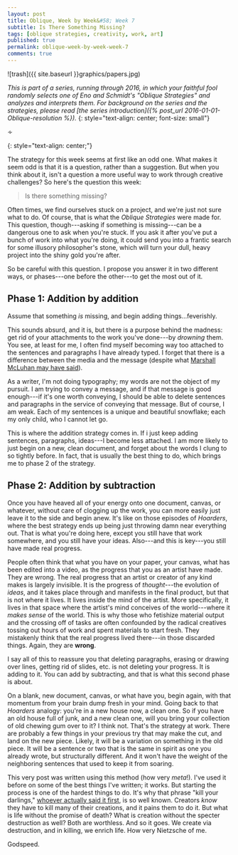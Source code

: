 ```yaml
---
layout: post
title: Oblique, Week by Week&#58; Week 7
subtitle: Is There Something Missing?
tags: [oblique strategies, creativity, work, art]
published: true
permalink: oblique-week-by-week-week-7
comments: true
---
```

![trash]({{ site.baseurl }}graphics/papers.jpg)

*This is part of a series, running through 2016, in which your faithful fool randomly selects one of Eno and Schmidt's "Oblique Strategies" and analyzes and interprets them. For background on the series and the strategies, please read [the series introduction]({% post_url 2016-01-01-Oblique-resolution %}).*
{: style="text-align: center; font-size: small"}

<p>&homtht;</p>
{: style="text-align: center;"}

The strategy for this week seems at first like an odd one. What makes it seem odd is that it is a question, rather than a suggestion. But when you think about it, isn't a question a more useful way to work through creative challenges? So here's the question this week:

>Is there something missing?

Often times, we find ourselves stuck on a project, and we're just not sure what to do. Of course, that is what the *Oblique Strategies* were made for.  This question, though---asking if something is missing---can be a dangerous one to ask when you're stuck. If you ask it after you've put a bunch of work into what you're doing, it could send you into a frantic search for some illusory philosopher's stone, which will turn your dull, heavy project into the shiny gold you're after.

So be careful with this question. I propose you answer it in two different ways, or phases---one before the other---to get the most out of it.


## Phase 1: Addition by addition

Assume that something *is* missing, and begin adding things...feverishly.

This sounds absurd, and it is, but there is a purpose behind the madness: get rid of your attachments to the work you've done---by *drowning* them. You see, at least for me, I often find myself becoming way too attached to the sentences and paragraphs I have already typed. I forget that there is a difference between the media and the message (despite what [Marshall McLuhan may have said](https://en.wikipedia.org/wiki/Marshall_McLuhan#The_Medium_Is_the_Massage:_An_Inventory_of_Effects_.281967.29)).

As a writer, I'm not doing typography; my words are not the object of my pursuit. I am trying to convey a message, and if that message is good enough---if it's one worth conveying, I should be able to delete sentences and paragraphs in the service of conveying that message. But of course, I am weak. Each of my sentences is a unique and beautiful snowflake; each my only child, who I cannot let go.

This is where the addition strategy comes in. If i just keep adding sentences, paragraphs, ideas---I become less attached. I am more likely to just begin on a new, clean document, and forget about the words I clung to so tightly before.  In fact, that is usually the best thing to do, which brings me to phase 2 of the strategy.


## Phase 2: Addition by subtraction

Once you have heaved all of your energy onto one document, canvas, or whatever, without care of clogging up the work, you can more easily just leave it to the side and begin anew. It's like on those episodes of *Hoarders*, where the best strategy ends up being just throwing damn near everything out. That is what you're doing here, except you still have that work somewhere, and you still have your ideas. Also---and this is key---you still have made real progress.

People often think that what you have on your paper, your canvas, what has been edited into a video, as the progress that you as an artist have made. They are wrong. The real progress that an artist or creator of any kind makes is largely invisible. It is the progress of *thought*---the evolution of *ideas*, and it takes place through and manifests in the final product, but that is not where it lives. It lives inside the mind of the artist. More specifically, it lives in that space where the artist's mind conceives of the world---where it *makes sense* of the world. This is why those who fetishize material output and the crossing off of tasks are often confounded by the radical creatives tossing out hours of work and spent materials to start fresh. They mistakenly think that the real progress lived there---in those discarded things. Again, they are **wrong**.

I say all of this to reassure you that deleting paragraphs, erasing or drawing over lines, getting rid of slides, etc. is not deleting your progress. It is adding to it. You can add by subtracting, and that is what this second phase is about.

On a blank, new document, canvas, or what have you, begin again, with that momentum from your brain dump fresh in your mind. Going back to that *Hoarders* analogy: you're in a new house now, a clean one. So if you have an old house full of junk, and a new clean one, will you bring your collection of old chewing gum over to it? I think not. That's the strategy at work. There are probably a few things in your previous try that may make the cut, and land on the new piece. Likely, it will be a variation on something in the old piece. It will be a sentence or two that is the same in spirit as one you already wrote, but structurally different. And it won't have the weight of the neighboring sentences that used to keep it from soaring.

This very post was written using this method (how very *meta*!).
I've used it before on some of the best things I've written; it works. But starting the process is one of the hardest things to do. It's why that phrase "kill your darlings," [whoever actually said it first](http://www.slate.com/blogs/browbeat/2013/10/18/_kill_your_darlings_writing_advice_what_writer_really_said_to_murder_your.html), is so well known. Creators *know* they have to kill many of their creations, and it pains them to do it. But what is life without the promise of death? What is creation without the specter destruction as well? Both are worthless. And so it goes. We create via destruction, and in killing, we enrich life. How very Nietzsche of me.

Godspeed.
